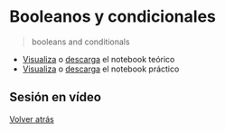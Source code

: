 # Booleanos y condicionales

> booleans and conditionals

- [Visualiza][tutorial-visualize] o [descarga][tutorial-download] el notebook teórico
- [Visualiza][exercise-visualize] o [descarga][exercise-download] el notebook práctico

## Sesión en vídeo

<!-- [![Live coding session][youtube-image]][youtube-video] -->

[Volver atrás](../.)

<!-- LINKS -->

[tutorial-visualize]:booleans-and-conditionals.html
[tutorial-download]:booleans-and-conditionals.ipynb
[exercise-visualize]:exercise-booleans-and-conditionals.html
[exercise-download]:exercise-booleans-and-conditionals.ipynb
[youtube-image]:http://img.youtube.com/vi/0FPsQSAOGDw/0.jpg
[youtube-video]:https://youtu.be/0FPsQSAOGDw
